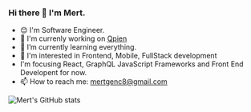 ### Hi there 👋 I'm Mert.

- 😊 I'm Software Engineer.
- 🔭 I'm currenly working on [Qpien](http://qpien.com)
- 🌱 I’m currently learning everything.
- 💬 I'm interested in Frontend, Mobile, FullStack development
- I'm focusing React, GraphQL JavaScript Frameworks and Front End Developent for now.
- 📫 How to reach me: mertgenc8@gmail.com

![Mert's GitHub stats](https://github-readme-stats.vercel.app/api?username=vnylbscr&hide=contribs,prs)


